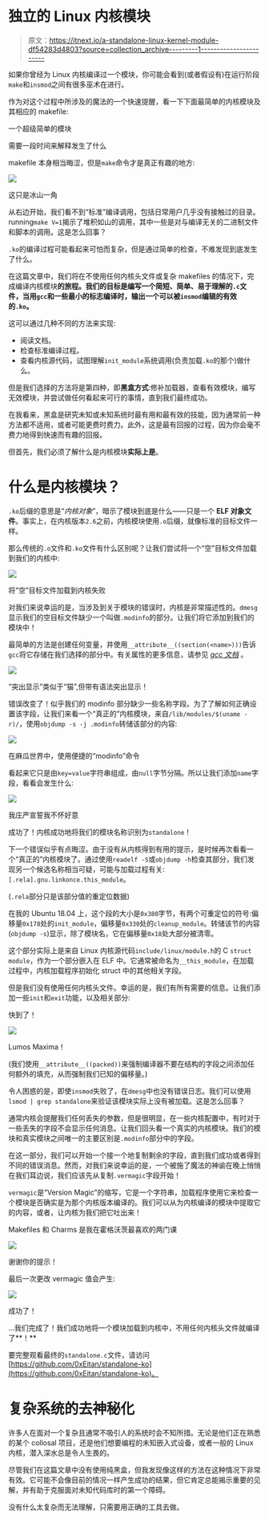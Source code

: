 # 独立的 Linux 内核模块

> 原文：<https://itnext.io/a-standalone-linux-kernel-module-df54283d4803?source=collection_archive---------1----------------------->

如果你曾经为 Linux 内核编译过一个模块，你可能会看到(或者假设有)在运行阶段`make`和`insmod`之间有很多巫术在进行。

作为对这个过程中所涉及的魔法的一个快速提醒，看一下下面最简单的内核模块及其相应的 makefile:

一个超级简单的模块

需要一段时间来解释发生了什么

makefile 本身相当晦涩，但是`make`命令才是真正有趣的地方:

![](img/ebc952e871708a0dfc65c5f465fec13e.png)

这只是冰山一角

从右边开始，我们看不到“标准”编译调用，包括日常用户几乎没有接触过的目录。running`make V=1`揭示了堆积如山的调用，其中一些是对与编译无关的二进制文件和脚本的调用。这是怎么回事？

`.ko`的编译过程可能看起来可怕而复杂，但是通过简单的检查，不难发现到底发生了什么。

在这篇文章中，我们将在不使用任何内核头文件或复杂 makefiles 的情况下，完成编译内核模块**的旅程。我们的目标是编写一个简短、简单、易于理解的`.c`文件，当用`gcc`和一些最小的标志编译时，输出一个可以被`insmod`编辑的有效的`.ko`。**

这可以通过几种不同的方法来实现:

*   阅读文档。
*   检查标准编译过程。
*   查看内核源代码，试图理解`init_module`系统调用(负责加载`.ko`的那个)做什么。

但是我们选择的方法将是第四种，即**黑盒方式**:修补加载器，查看有效模块，编写无效模块，并尝试做任何看起来可行的事情，直到我们最终成功。

在我看来，黑盒是研究未知或未知系统时最有用和最有效的技能，因为通常前一种方法都不适用，或者可能更费时费力。此外，这是最有回报的过程，因为你会毫不费力地得到快速而有趣的回报。

但首先，我们必须了解什么是内核模块**实际上是**。

# 什么是内核模块？

`.ko`后缀的意思是“*内核对象*”，暗示了模块到底是什么——只是一个 **ELF 对象文件**。事实上，在内核版本`2.6`之前，内核模块使用`.o`后缀，就像标准的目标文件一样。

那么传统的`.o`文件和`.ko`文件有什么区别呢？让我们尝试将一个“空”目标文件加载到我们的内核中:

![](img/813dc293b514c3c070e4f640f5883ab7.png)

将“空”目标文件加载到内核失败

对我们来说幸运的是，当涉及到关于模块的错误时，内核是非常描述性的。`dmesg`显示我们的空目标文件缺少一个叫做`.modinfo`的部分。让我们将它添加到我们的模块中！

最简单的方法是创建任何变量，并使用`__attribute__((section(<name>)))`告诉`gcc`将它存储在我们选择的部分中。有关属性的更多信息，请参见 [*gcc 文档*](https://gcc.gnu.org/onlinedocs/gcc-10.1.0/gcc/Common-Variable-Attributes.html) 。

![](img/444307f17134d480dc47434882ac11df.png)

“突出显示”类似于“猫”,但带有语法突出显示！

错误改变了！似乎我们的 modinfo 部分缺少一些名称字段。为了了解如何正确设置该字段，让我们来看一个“真正的”内核模块，来自`/lib/modules/$(uname -r)/`，使用`objdump -s -j .modinfo`转储该部分的内容:

![](img/1075d392f0da5355c72c4e72e5941e17.png)

在麻瓜世界中，使用便捷的“modinfo”命令

看起来它只是由`key=value`字符串组成，由`null`字节分隔。所以让我们添加`name`字段，看看会发生什么:

![](img/701bcbf11cccdd3c0cf95bfadcfa15e3.png)

我庄严宣誓我不怀好意

成功了！内核成功地将我们的模块名称识别为`standalone`！

下一个错误似乎有点晦涩。由于没有从内核得到有用的提示，是时候再次看看一个“真正的”内核模块了。通过使用`readelf -S`或`objdump -h`检查其部分，我们发现另一个候选名称相当可疑，可能与加载过程有关:`[.rela].gnu.linkonce.this_module`。

(`.rela`部分只是该部分值的重定位数据)

在我的 Ubuntu 18.04 上，这个段的大小是`0x380`字节，有两个可重定位的符号:偏移量`0x178`处的`init_module`，偏移量`0x330`处的`cleanup_module`。转储该节的内容(`objdump -s`)显示，除了模块名，它在偏移量`0x18`处大部分被清零。

这个部分实际上是来自 Linux 内核源代码`include/linux/module.h`的 C `struct module`，作为一个部分嵌入在 ELF 中。它通常被命名为`__this_module`，在加载过程中，内核加载程序初始化 struct 中的其他相关字段。

但是我们没有使用任何内核头文件。幸运的是，我们有所有需要的信息。让我们添加一些`init`和`exit`功能，以及相关部分:

快到了！

![](img/da0304ba8a97a72a6cc1c871cfc3d31b.png)

Lumos Maxima！

(我们使用`__attribute__((packed))`来强制编译器不要在结构的字段之间添加任何额外的填充，从而强制我们已知的偏移量。)

令人困惑的是，即使`insmod`失败了，在`dmesg`中也没有错误日志。我们可以使用`lsmod | grep standalone`来验证该模块实际上没有被加载。这是怎么回事？

通常内核会提醒我们任何丢失的参数，但是很明显，在一些内核配置中，有时对于一些丢失的字段不会显示任何消息。让我们回头看一个真实的内核模块。我们的模块和真实模块之间唯一的主要区别是`.modinfo`部分中的字段。

在这一部分，我们可以开始一个接一个地复制剩余的字段，直到我们成功或者得到不同的错误消息。然而，对我们来说幸运的是，一个被施了魔法的神谕在晚上悄悄在我们耳边说，我们应该先从复制`.vermagic`字段开始！

`vermagic`是“Version Magic”的缩写，它是一个字符串，加载程序使用它来检查一个模块是否确实是为那个内核版本编译的。我们可以从为内核编译的模块中提取它的内容，或者，让内核为我们把它吐出来！

Makefiles 和 Charms 是我在霍格沃茨最喜欢的两门课

![](img/887766c087b40629b3ba01f77968dce1.png)

谢谢你的提示！

最后一次更改 vermagic 值会产生:

![](img/3a73c38fe217f2f9fc5d3bbb751e01e0.png)

成功了！

…我们完成了！我们成功地将一个模块加载到内核中，不用任何内核头文件就编译了**！**

要完整观看最终的`standalone.c`文件，请访问[https://github.com/0xEitan/standalone-ko](https://github.com/0xEitan/standalone-ko)。

# 复杂系统的去神秘化

许多人在面对一个复杂且通常不吸引人的系统时会不知所措。无论是他们正在熟悉的某个 collosal 项目，还是他们想要编程的未知嵌入式设备，或者一般的 Linux 内核，潜入深水总是令人生畏的。

尽管我们在这篇文章中没有使用纯黑盒，但我发现像这样的方法在这种情况下非常有效。它可能不会像目前的情况一样产生成功的结果，但它肯定总能揭示重要的见解，并有助于克服面对未知代码库时的第一个障碍。

没有什么太复杂而无法理解，只需要用正确的工具去做。
